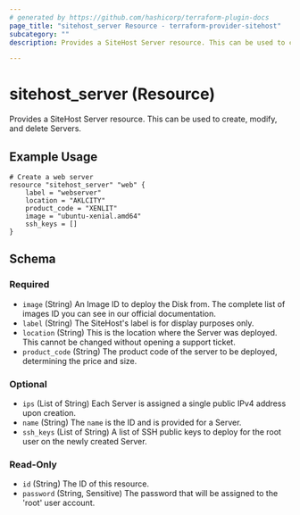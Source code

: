 ```yaml
---
# generated by https://github.com/hashicorp/terraform-plugin-docs
page_title: "sitehost_server Resource - terraform-provider-sitehost"
subcategory: ""
description: Provides a SiteHost Server resource. This can be used to create, modify, and delete Servers.

---
```


# sitehost_server (Resource)

Provides a SiteHost Server resource. This can be used to create, modify, and delete Servers.

## Example Usage
```hcl
# Create a web server
resource "sitehost_server" "web" {
	label = "webserver"
	location = "AKLCITY"
	product_code = "XENLIT"
	image = "ubuntu-xenial.amd64"
	ssh_keys = []
}
```

<!-- schema generated by tfplugindocs -->
## Schema

### Required

- `image` (String) An Image ID to deploy the Disk from. The complete list of images ID you can see in our official documentation.
- `label` (String) The SiteHost's label is for display purposes only.
- `location` (String) This is the location where the Server was deployed. This cannot be changed without opening a support ticket.
- `product_code` (String) The product code of the server to be deployed, determining the price and size.

### Optional

- `ips` (List of String) Each Server is assigned a single public IPv4 address upon creation.
- `name` (String) The `name` is the ID and is provided for a Server.
- `ssh_keys` (List of String) A list of SSH public keys to deploy for the root user on the newly created Server.

### Read-Only

- `id` (String) The ID of this resource.
- `password` (String, Sensitive) The password that will be assigned to the 'root' user account.



